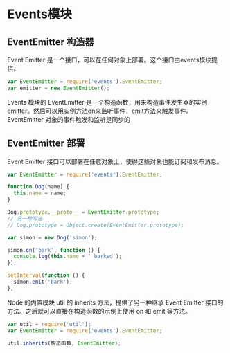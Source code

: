 # Events模块
## EventEmitter 构造器

Event Emitter 是一个接口，可以在任何对象上部署。这个接口由events模块提供。

```js
var EventEmitter = require('events').EventEmitter;
var emitter = new EventEmitter();
```

Events 模块的 EventEmitter 是一个构造函数，用来构造事件发生器的实例 emitter。然后可以用实例方法on来监听事件，emit方法来触发事件。EventEmitter 对象的事件触发和监听是同步的

## EventEmitter 部署

Event Emitter 接口可以部署在任意对象上，使得这些对象也能订阅和发布消息。

```js
var EventEmitter = require('events').EventEmitter;

function Dog(name) {
  this.name = name;
}

Dog.prototype.__proto__ = EventEmitter.prototype;
// 另一种写法
// Dog.prototype = Object.create(EventEmitter.prototype);

var simon = new Dog('simon');

simon.on('bark', function () {
  console.log(this.name + ' barked');
});

setInterval(function () {
  simon.emit('bark');
}, 
```

Node 的内置模块 util 的 inherits 方法，提供了另一种继承 Event Emitter 接口的方法。之后就可以直接在构造函数的示例上使用 on 和 emit 等方法。

```js
var util = require('util');
var EventEmitter = require('events').EventEmitter;

util.inherits(构造函数, EventEmitter);
```